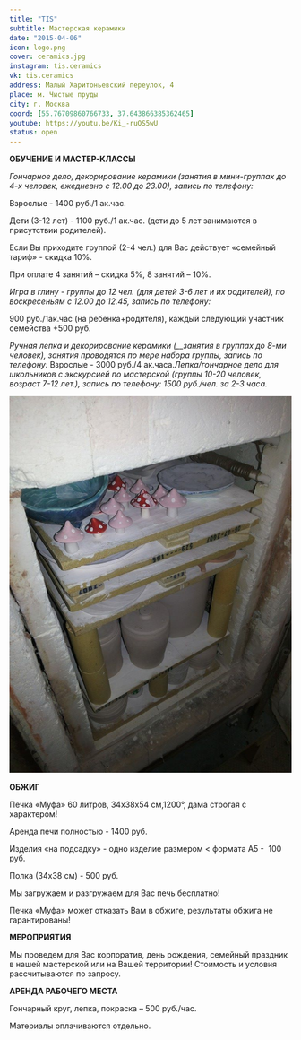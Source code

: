 ```yaml
---
title: "TIS"
subtitle: Мастерская керамики
date: "2015-04-06"
icon: logo.png
cover: ceramics.jpg
instagram: tis.ceramics
vk: tis.ceramics
address: Малый Харитоньевский переулок, 4
place: м. Чистые пруды
city: г. Москва
coord: [55.76709860766733, 37.643866385362465]
youtube: https://youtu.be/Ki_-ruOS5wU
status: open
---
```


**ОБУЧЕНИЕ И МАСТЕР-КЛАССЫ**

_Гончарное дело, декорирование керамики (занятия в мини-группах до 4-х человек, ежедневно с 12.00 до 23.00), запись по телефону:_

Взрослые - 1400 руб./1 ак.час.

Дети (3-12 лет) - 1100 руб./1 ак.час. (дети до 5 лет занимаются в присутствии родителей).

Если Вы приходите группой (2-4 чел.) для Вас действует «семейный тариф» - скидка 10%.

При оплате 4 занятий – скидка 5%, 8 занятий – 10%.

_Игра в глину - группы до 12 чел. (для детей 3-6 лет и их родителей), по воскресеньям с 12.00 до 12.45, запись по телефону:_

900 руб./1ак.час (на ребенка+родителя), каждый следующий участник семейства +500 руб.

_Ручная лепка и декорирование керамики (\_\_занятия в_ _группах до 8-ми человек), занятия проводятся по мере набора группы, запись по телефону:_ Взрослые - 3000 руб./4 ак.часа._Лепка/гончарное дело для школьников с экскурсией по мастерской (группы 10-20 человек, возраст 7-12 лет.), запись по телефону:_ _1500 руб./чел. за 2-3 часа._

![](./kiln.jpg)

**ОБЖИГ**

Печка «Муфа» 60 литров, 34х38х54 см,1200°, дама строгая с характером!

Аренда печи полностью - 1400 руб.

Изделия «на подсадку» - одно изделие размером < формата А5 -  100 руб.

Полка (34х38 см) - 500 руб.

Мы загружаем и разгружаем для Вас печь бесплатно!

Печка «Муфа» может отказать Вам в обжиге, результаты обжига не гарантированы!

**МЕРОПРИЯТИЯ**

Мы проведем для Вас корпоратив, день рождения, семейный праздник в нашей мастерской или на Вашей территории! Стоимость и условия рассчитываются по запросу.

**АРЕНДА РАБОЧЕГО МЕСТА**

Гончарный круг, лепка, покраска – 500 руб./час.

Материалы оплачиваются отдельно.

